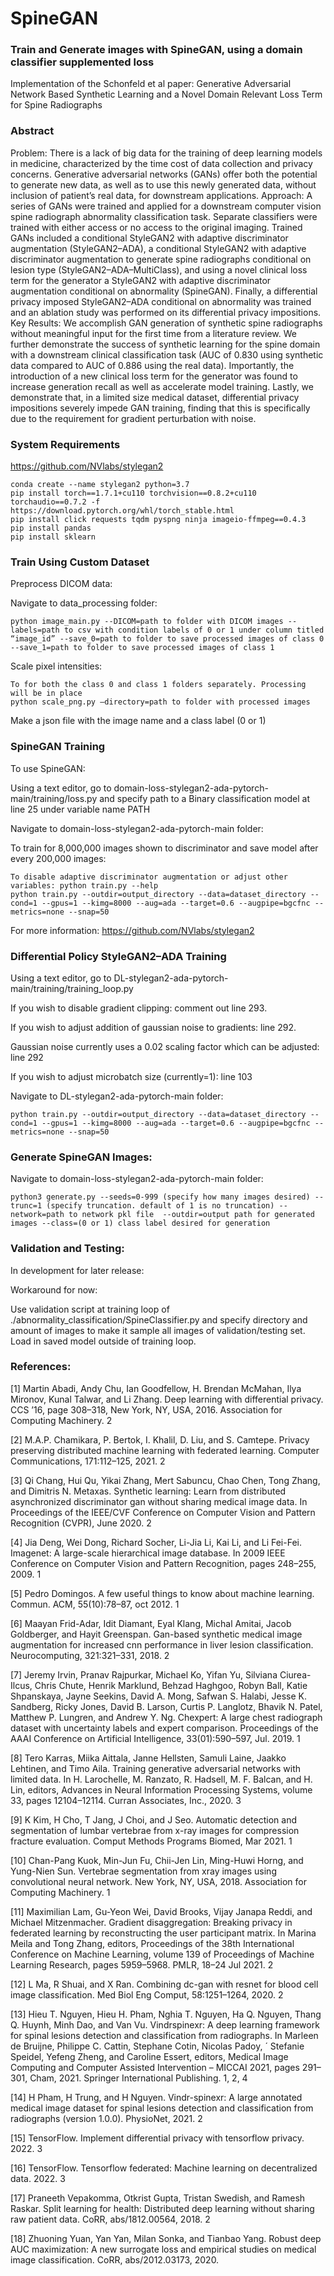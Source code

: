 # SpineGAN

### Train and Generate images with SpineGAN, using a domain classifier supplemented loss

Implementation of the Schonfeld et al paper: Generative Adversarial Network Based Synthetic Learning and a Novel Domain Relevant Loss Term for Spine Radiographs

### Abstract

Problem: There is a lack of big data for the training of deep learning models in medicine, characterized by the time cost of data collection and privacy concerns. Generative adversarial networks (GANs) offer both the potential to generate new data, as well as to use this newly generated data, without inclusion of patient’s real data, for downstream applications. Approach: A series of GANs were trained and applied for a downstream computer vision spine radiograph abnormality classification task. Separate classifiers were trained with either access or no access to the original imaging. Trained GANs included a conditional StyleGAN2 with adaptive discriminator augmentation (StyleGAN2–ADA), a conditional StyleGAN2 with adaptive discriminator augmentation to generate spine radiographs conditional on lesion type (StyleGAN2–ADA–MultiClass), and using a novel clinical loss term for the generator a StyleGAN2 with adaptive discriminator augmentation conditional on abnormality (SpineGAN). Finally, a differential privacy imposed StyleGAN2–ADA conditional on abnormality was trained and an ablation study was performed on its differential privacy impositions. Key Results: We accomplish GAN generation of synthetic spine radiographs without meaningful input for the first time from a literature review. We further demonstrate the success of synthetic learning for the spine domain with a downstream clinical classification task (AUC of 0.830 using synthetic data compared to AUC of 0.886 using the real data). Importantly, the introduction of a new clinical loss term for the generator was found to increase generation recall as well as accelerate model training. Lastly, we demonstrate that, in a limited size medical dataset, differential privacy impositions severely impede GAN training, finding that this is specifically due to the requirement for gradient perturbation with noise.

### System Requirements

https://github.com/NVlabs/stylegan2

```
conda create --name stylegan2 python=3.7
pip install torch==1.7.1+cu110 torchvision==0.8.2+cu110 torchaudio==0.7.2 -f https://download.pytorch.org/whl/torch_stable.html
pip install click requests tqdm pyspng ninja imageio-ffmpeg==0.4.3
pip install pandas
pip install sklearn
```

### Train Using Custom Dataset

Preprocess DICOM data:

Navigate to data_processing folder:

```
python image_main.py --DICOM=path to folder with DICOM images --labels=path to csv with condition labels of 0 or 1 under column titled “image_id” --save_0=path to folder to save processed images of class 0 --save_1=path to folder to save processed images of class 1
```

Scale pixel intensities:
```
To for both the class 0 and class 1 folders separately. Processing will be in place
python scale_png.py —directory=path to folder with processed images
```

Make a json file with the image name and a class label (0 or 1)

### SpineGAN Training

To use SpineGAN:

Using a text editor, go to domain-loss-stylegan2-ada-pytorch-main/training/loss.py and specify path to a Binary classification model at line 25 under variable name PATH

Navigate to domain-loss-stylegan2-ada-pytorch-main folder:

To train for 8,000,000 images shown to discriminator and save model after every 200,000 images:
```
To disable adaptive discriminator augmentation or adjust other variables: python train.py --help
python train.py --outdir=output_directory --data=dataset_directory --cond=1 --gpus=1 --kimg=8000 --aug=ada --target=0.6 --augpipe=bgcfnc --metrics=none --snap=50
```
For more information: https://github.com/NVlabs/stylegan2

### Differential Policy StyleGAN2–ADA Training 

Using a text editor, go to DL-stylegan2-ada-pytorch-main/training/training_loop.py

If you wish to disable gradient clipping: comment out line 293.

If you wish to adjust addition of gaussian noise to gradients: line 292.

Gaussian noise currently uses a 0.02 scaling factor which can be adjusted: line 292

If you wish to adjust microbatch size (currently=1): line 103

Navigate to DL-stylegan2-ada-pytorch-main folder:
```
python train.py --outdir=output_directory --data=dataset_directory --cond=1 --gpus=1 --kimg=8000 --aug=ada --target=0.6 --augpipe=bgcfnc --metrics=none --snap=50
```
### Generate SpineGAN Images:

Navigate to domain-loss-stylegan2-ada-pytorch-main folder:
```
python3 generate.py --seeds=0-999 (specify how many images desired) --trunc=1 (specify truncation. default of 1 is no truncation) --network=path to network pkl file  --outdir=output path for generated images --class=(0 or 1) class label desired for generation
```
### Validation and Testing:

In development for later release:

Workaround for now:

Use validation script at training loop of ./abnormality_classification/SpineClassifier.py and specify directory and amount of images 	to make it sample all images of validation/testing set. Load in saved model outside of training loop.

### References:

[1] Martin Abadi, Andy Chu, Ian Goodfellow, H. Brendan
McMahan, Ilya Mironov, Kunal Talwar, and Li Zhang. Deep
learning with differential privacy. CCS ’16, page 308–318,
New York, NY, USA, 2016. Association for Computing Machinery. 2

[2] M.A.P. Chamikara, P. Bertok, I. Khalil, D. Liu, and S.
Camtepe. Privacy preserving distributed machine learning with federated learning. Computer Communications,
171:112–125, 2021. 2

[3] Qi Chang, Hui Qu, Yikai Zhang, Mert Sabuncu, Chao Chen,
Tong Zhang, and Dimitris N. Metaxas. Synthetic learning: Learn from distributed asynchronized discriminator gan
without sharing medical image data. In Proceedings of
the IEEE/CVF Conference on Computer Vision and Pattern
Recognition (CVPR), June 2020. 2

[4] Jia Deng, Wei Dong, Richard Socher, Li-Jia Li, Kai Li,
and Li Fei-Fei. Imagenet: A large-scale hierarchical image
database. In 2009 IEEE Conference on Computer Vision and
Pattern Recognition, pages 248–255, 2009. 1

[5] Pedro Domingos. A few useful things to know about machine learning. Commun. ACM, 55(10):78–87, oct 2012. 1

[6] Maayan Frid-Adar, Idit Diamant, Eyal Klang, Michal Amitai, Jacob Goldberger, and Hayit Greenspan. Gan-based synthetic medical image augmentation for increased cnn performance in liver lesion classification. Neurocomputing,
321:321–331, 2018. 2

[7] Jeremy Irvin, Pranav Rajpurkar, Michael Ko, Yifan Yu, Silviana Ciurea-Ilcus, Chris Chute, Henrik Marklund, Behzad
Haghgoo, Robyn Ball, Katie Shpanskaya, Jayne Seekins,
David A. Mong, Safwan S. Halabi, Jesse K. Sandberg, Ricky
Jones, David B. Larson, Curtis P. Langlotz, Bhavik N. Patel,
Matthew P. Lungren, and Andrew Y. Ng. Chexpert: A large
chest radiograph dataset with uncertainty labels and expert
comparison. Proceedings of the AAAI Conference on Artificial Intelligence, 33(01):590–597, Jul. 2019. 1

[8] Tero Karras, Miika Aittala, Janne Hellsten, Samuli Laine,
Jaakko Lehtinen, and Timo Aila. Training generative adversarial networks with limited data. In H. Larochelle, M. Ranzato, R. Hadsell, M. F. Balcan, and H. Lin, editors, Advances
in Neural Information Processing Systems, volume 33, pages
12104–12114. Curran Associates, Inc., 2020. 3

[9] K Kim, H Cho, T Jang, J Choi, and J Seo. Automatic detection and segmentation of lumbar vertebrae from x-ray images for compression fracture evaluation. Comput Methods
Programs Biomed, Mar 2021. 1

[10] Chan-Pang Kuok, Min-Jun Fu, Chii-Jen Lin, Ming-Huwi
Horng, and Yung-Nien Sun. Vertebrae segmentation from xray images using convolutional neural network. New York,
NY, USA, 2018. Association for Computing Machinery. 1

[11] Maximilian Lam, Gu-Yeon Wei, David Brooks, Vijay Janapa
Reddi, and Michael Mitzenmacher. Gradient disaggregation:
Breaking privacy in federated learning by reconstructing the
user participant matrix. In Marina Meila and Tong Zhang,
editors, Proceedings of the 38th International Conference
on Machine Learning, volume 139 of Proceedings of Machine Learning Research, pages 5959–5968. PMLR, 18–24
Jul 2021. 2

[12] L Ma, R Shuai, and X Ran. Combining dc-gan with resnet
for blood cell image classification. Med Biol Eng Comput,
58:1251–1264, 2020. 2

[13] Hieu T. Nguyen, Hieu H. Pham, Nghia T. Nguyen, Ha Q.
Nguyen, Thang Q. Huynh, Minh Dao, and Van Vu. Vindrspinexr: A deep learning framework for spinal lesions detection and classification from radiographs. In Marleen de
Bruijne, Philippe C. Cattin, Stephane Cotin, Nicolas Padoy, ´
Stefanie Speidel, Yefeng Zheng, and Caroline Essert, editors,
Medical Image Computing and Computer Assisted Intervention – MICCAI 2021, pages 291–301, Cham, 2021. Springer
International Publishing. 1, 2, 4

[14] H Pham, H Trung, and H Nguyen. Vindr-spinexr: A large
annotated medical image dataset for spinal lesions detection
and classification from radiographs (version 1.0.0). PhysioNet, 2021. 2

[15] TensorFlow. Implement differential privacy with tensorflow
privacy. 2022. 3

[16] TensorFlow. Tensorflow federated: Machine learning on decentralized data. 2022. 3

[17] Praneeth Vepakomma, Otkrist Gupta, Tristan Swedish, and
Ramesh Raskar. Split learning for health: Distributed
deep learning without sharing raw patient data. CoRR,
abs/1812.00564, 2018. 2

[18] Zhuoning Yuan, Yan Yan, Milan Sonka, and Tianbao Yang.
Robust deep AUC maximization: A new surrogate loss and
empirical studies on medical image classification. CoRR,
abs/2012.03173, 2020.
